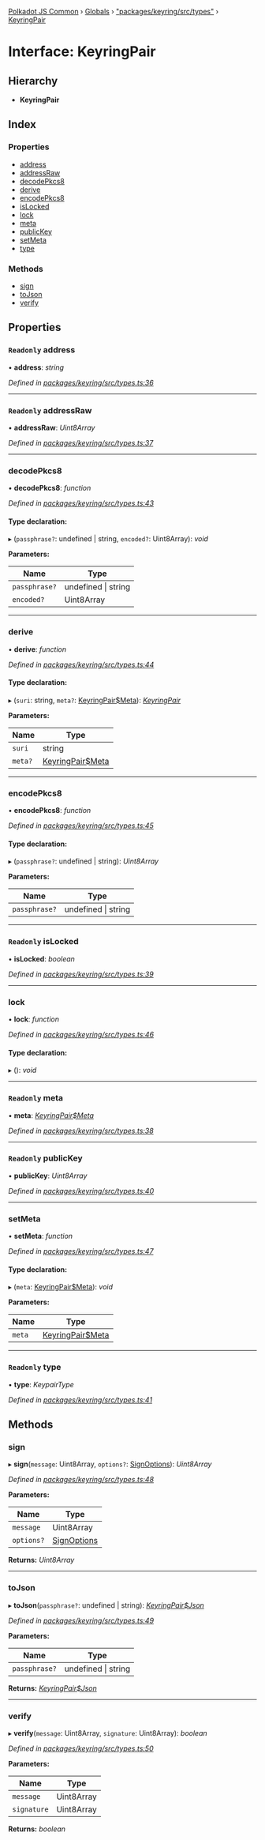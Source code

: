 [Polkadot JS Common](../README.md) › [Globals](../globals.md) › ["packages/keyring/src/types"](../modules/_packages_keyring_src_types_.md) › [KeyringPair](_packages_keyring_src_types_.keyringpair.md)

# Interface: KeyringPair

## Hierarchy

* **KeyringPair**

## Index

### Properties

* [address](_packages_keyring_src_types_.keyringpair.md#readonly-address)
* [addressRaw](_packages_keyring_src_types_.keyringpair.md#readonly-addressraw)
* [decodePkcs8](_packages_keyring_src_types_.keyringpair.md#decodepkcs8)
* [derive](_packages_keyring_src_types_.keyringpair.md#derive)
* [encodePkcs8](_packages_keyring_src_types_.keyringpair.md#encodepkcs8)
* [isLocked](_packages_keyring_src_types_.keyringpair.md#readonly-islocked)
* [lock](_packages_keyring_src_types_.keyringpair.md#lock)
* [meta](_packages_keyring_src_types_.keyringpair.md#readonly-meta)
* [publicKey](_packages_keyring_src_types_.keyringpair.md#readonly-publickey)
* [setMeta](_packages_keyring_src_types_.keyringpair.md#setmeta)
* [type](_packages_keyring_src_types_.keyringpair.md#readonly-type)

### Methods

* [sign](_packages_keyring_src_types_.keyringpair.md#sign)
* [toJson](_packages_keyring_src_types_.keyringpair.md#tojson)
* [verify](_packages_keyring_src_types_.keyringpair.md#verify)

## Properties

### `Readonly` address

• **address**: *string*

*Defined in [packages/keyring/src/types.ts:36](https://github.com/polkadot-js/common/blob/4111122c/packages/keyring/src/types.ts#L36)*

___

### `Readonly` addressRaw

• **addressRaw**: *Uint8Array*

*Defined in [packages/keyring/src/types.ts:37](https://github.com/polkadot-js/common/blob/4111122c/packages/keyring/src/types.ts#L37)*

___

###  decodePkcs8

• **decodePkcs8**: *function*

*Defined in [packages/keyring/src/types.ts:43](https://github.com/polkadot-js/common/blob/4111122c/packages/keyring/src/types.ts#L43)*

#### Type declaration:

▸ (`passphrase?`: undefined | string, `encoded?`: Uint8Array): *void*

**Parameters:**

Name | Type |
------ | ------ |
`passphrase?` | undefined &#124; string |
`encoded?` | Uint8Array |

___

###  derive

• **derive**: *function*

*Defined in [packages/keyring/src/types.ts:44](https://github.com/polkadot-js/common/blob/4111122c/packages/keyring/src/types.ts#L44)*

#### Type declaration:

▸ (`suri`: string, `meta?`: [KeyringPair$Meta](../modules/_packages_keyring_src_types_.md#keyringpairmeta)): *[KeyringPair](_packages_keyring_src_types_.keyringpair.md)*

**Parameters:**

Name | Type |
------ | ------ |
`suri` | string |
`meta?` | [KeyringPair$Meta](../modules/_packages_keyring_src_types_.md#keyringpairmeta) |

___

###  encodePkcs8

• **encodePkcs8**: *function*

*Defined in [packages/keyring/src/types.ts:45](https://github.com/polkadot-js/common/blob/4111122c/packages/keyring/src/types.ts#L45)*

#### Type declaration:

▸ (`passphrase?`: undefined | string): *Uint8Array*

**Parameters:**

Name | Type |
------ | ------ |
`passphrase?` | undefined &#124; string |

___

### `Readonly` isLocked

• **isLocked**: *boolean*

*Defined in [packages/keyring/src/types.ts:39](https://github.com/polkadot-js/common/blob/4111122c/packages/keyring/src/types.ts#L39)*

___

###  lock

• **lock**: *function*

*Defined in [packages/keyring/src/types.ts:46](https://github.com/polkadot-js/common/blob/4111122c/packages/keyring/src/types.ts#L46)*

#### Type declaration:

▸ (): *void*

___

### `Readonly` meta

• **meta**: *[KeyringPair$Meta](../modules/_packages_keyring_src_types_.md#keyringpairmeta)*

*Defined in [packages/keyring/src/types.ts:38](https://github.com/polkadot-js/common/blob/4111122c/packages/keyring/src/types.ts#L38)*

___

### `Readonly` publicKey

• **publicKey**: *Uint8Array*

*Defined in [packages/keyring/src/types.ts:40](https://github.com/polkadot-js/common/blob/4111122c/packages/keyring/src/types.ts#L40)*

___

###  setMeta

• **setMeta**: *function*

*Defined in [packages/keyring/src/types.ts:47](https://github.com/polkadot-js/common/blob/4111122c/packages/keyring/src/types.ts#L47)*

#### Type declaration:

▸ (`meta`: [KeyringPair$Meta](../modules/_packages_keyring_src_types_.md#keyringpairmeta)): *void*

**Parameters:**

Name | Type |
------ | ------ |
`meta` | [KeyringPair$Meta](../modules/_packages_keyring_src_types_.md#keyringpairmeta) |

___

### `Readonly` type

• **type**: *KeypairType*

*Defined in [packages/keyring/src/types.ts:41](https://github.com/polkadot-js/common/blob/4111122c/packages/keyring/src/types.ts#L41)*

## Methods

###  sign

▸ **sign**(`message`: Uint8Array, `options?`: [SignOptions](_packages_keyring_src_types_.signoptions.md)): *Uint8Array*

*Defined in [packages/keyring/src/types.ts:48](https://github.com/polkadot-js/common/blob/4111122c/packages/keyring/src/types.ts#L48)*

**Parameters:**

Name | Type |
------ | ------ |
`message` | Uint8Array |
`options?` | [SignOptions](_packages_keyring_src_types_.signoptions.md) |

**Returns:** *Uint8Array*

___

###  toJson

▸ **toJson**(`passphrase?`: undefined | string): *[KeyringPair$Json](_packages_keyring_src_types_.keyringpair_json.md)*

*Defined in [packages/keyring/src/types.ts:49](https://github.com/polkadot-js/common/blob/4111122c/packages/keyring/src/types.ts#L49)*

**Parameters:**

Name | Type |
------ | ------ |
`passphrase?` | undefined &#124; string |

**Returns:** *[KeyringPair$Json](_packages_keyring_src_types_.keyringpair_json.md)*

___

###  verify

▸ **verify**(`message`: Uint8Array, `signature`: Uint8Array): *boolean*

*Defined in [packages/keyring/src/types.ts:50](https://github.com/polkadot-js/common/blob/4111122c/packages/keyring/src/types.ts#L50)*

**Parameters:**

Name | Type |
------ | ------ |
`message` | Uint8Array |
`signature` | Uint8Array |

**Returns:** *boolean*
